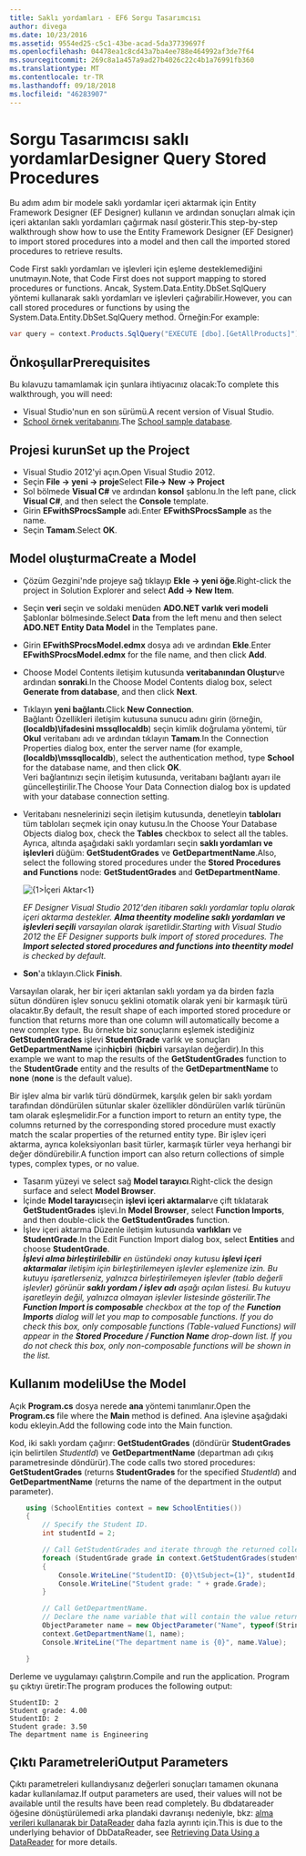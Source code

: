 ```yaml
---
title: Saklı yordamları - EF6 Sorgu Tasarımcısı
author: divega
ms.date: 10/23/2016
ms.assetid: 9554ed25-c5c1-43be-acad-5da37739697f
ms.openlocfilehash: 04478ea1c8cd43a7ba4ee788e464992af3de7f64
ms.sourcegitcommit: 269c8a1a457a9ad27b4026c22c4b1a76991fb360
ms.translationtype: MT
ms.contentlocale: tr-TR
ms.lasthandoff: 09/18/2018
ms.locfileid: "46283907"
---
```

# <a name="designer-query-stored-procedures"></a><span data-ttu-id="a9aa0-102">Sorgu Tasarımcısı saklı yordamlar</span><span class="sxs-lookup"><span data-stu-id="a9aa0-102">Designer Query Stored Procedures</span></span>
<span data-ttu-id="a9aa0-103">Bu adım adım bir modele saklı yordamlar içeri aktarmak için Entity Framework Designer (EF Designer) kullanın ve ardından sonuçları almak için içeri aktarılan saklı yordamları çağırmak nasıl gösterir.</span><span class="sxs-lookup"><span data-stu-id="a9aa0-103">This step-by-step walkthrough show how to use the Entity Framework Designer (EF Designer) to import stored procedures into a model and then call the imported stored procedures to retrieve results.</span></span> 

<span data-ttu-id="a9aa0-104">Code First saklı yordamları ve işlevleri için eşleme desteklemediğini unutmayın.</span><span class="sxs-lookup"><span data-stu-id="a9aa0-104">Note, that Code First does not support mapping to stored procedures or functions.</span></span> <span data-ttu-id="a9aa0-105">Ancak, System.Data.Entity.DbSet.SqlQuery yöntemi kullanarak saklı yordamları ve işlevleri çağırabilir.</span><span class="sxs-lookup"><span data-stu-id="a9aa0-105">However, you can call stored procedures or functions by using the System.Data.Entity.DbSet.SqlQuery method.</span></span> <span data-ttu-id="a9aa0-106">Örneğin:</span><span class="sxs-lookup"><span data-stu-id="a9aa0-106">For example:</span></span>
``` csharp
var query = context.Products.SqlQuery("EXECUTE [dbo].[GetAllProducts]")`;
```

## <a name="prerequisites"></a><span data-ttu-id="a9aa0-107">Önkoşullar</span><span class="sxs-lookup"><span data-stu-id="a9aa0-107">Prerequisites</span></span>

<span data-ttu-id="a9aa0-108">Bu kılavuzu tamamlamak için şunlara ihtiyacınız olacak:</span><span class="sxs-lookup"><span data-stu-id="a9aa0-108">To complete this walkthrough, you will need:</span></span>

- <span data-ttu-id="a9aa0-109">Visual Studio'nun en son sürümü.</span><span class="sxs-lookup"><span data-stu-id="a9aa0-109">A recent version of Visual Studio.</span></span>
- <span data-ttu-id="a9aa0-110">[School örnek veritabanını](~/ef6/resources/school-database.md).</span><span class="sxs-lookup"><span data-stu-id="a9aa0-110">The [School sample database](~/ef6/resources/school-database.md).</span></span>

## <a name="set-up-the-project"></a><span data-ttu-id="a9aa0-111">Projesi kurun</span><span class="sxs-lookup"><span data-stu-id="a9aa0-111">Set up the Project</span></span>

-   <span data-ttu-id="a9aa0-112">Visual Studio 2012'yi açın.</span><span class="sxs-lookup"><span data-stu-id="a9aa0-112">Open Visual Studio 2012.</span></span>
-   <span data-ttu-id="a9aa0-113">Seçin **File -&gt; yeni -&gt; proje**</span><span class="sxs-lookup"><span data-stu-id="a9aa0-113">Select **File-&gt; New -&gt; Project**</span></span>
-   <span data-ttu-id="a9aa0-114">Sol bölmede **Visual C\#** ve ardından **konsol** şablonu.</span><span class="sxs-lookup"><span data-stu-id="a9aa0-114">In the left pane, click **Visual C\#**, and then select the **Console** template.</span></span>
-   <span data-ttu-id="a9aa0-115">Girin **EFwithSProcsSample** adı.</span><span class="sxs-lookup"><span data-stu-id="a9aa0-115">Enter **EFwithSProcsSample** as the name.</span></span>
-   <span data-ttu-id="a9aa0-116">Seçin **Tamam**.</span><span class="sxs-lookup"><span data-stu-id="a9aa0-116">Select **OK**.</span></span>

## <a name="create-a-model"></a><span data-ttu-id="a9aa0-117">Model oluşturma</span><span class="sxs-lookup"><span data-stu-id="a9aa0-117">Create a Model</span></span>

-   <span data-ttu-id="a9aa0-118">Çözüm Gezgini'nde projeye sağ tıklayıp **Ekle -&gt; yeni öğe**.</span><span class="sxs-lookup"><span data-stu-id="a9aa0-118">Right-click the project in Solution Explorer and select **Add -&gt; New Item**.</span></span>
-   <span data-ttu-id="a9aa0-119">Seçin **veri** seçin ve soldaki menüden **ADO.NET varlık veri modeli** Şablonlar bölmesinde.</span><span class="sxs-lookup"><span data-stu-id="a9aa0-119">Select **Data** from the left menu and then select **ADO.NET Entity Data Model** in the Templates pane.</span></span>
-   <span data-ttu-id="a9aa0-120">Girin **EFwithSProcsModel.edmx** dosya adı ve ardından **Ekle**.</span><span class="sxs-lookup"><span data-stu-id="a9aa0-120">Enter **EFwithSProcsModel.edmx** for the file name, and then click **Add**.</span></span>
-   <span data-ttu-id="a9aa0-121">Choose Model Contents iletişim kutusunda **veritabanından Oluştur**ve ardından **sonraki**.</span><span class="sxs-lookup"><span data-stu-id="a9aa0-121">In the Choose Model Contents dialog box, select **Generate from database**, and then click **Next**.</span></span>
-   <span data-ttu-id="a9aa0-122">Tıklayın **yeni bağlantı**.</span><span class="sxs-lookup"><span data-stu-id="a9aa0-122">Click **New Connection**.</span></span>  
    <span data-ttu-id="a9aa0-123">Bağlantı Özellikleri iletişim kutusuna sunucu adını girin (örneğin, **(localdb)\\ifadesini mssqllocaldb**) seçin kimlik doğrulama yöntemi, tür **Okul** veritabanı adı ve ardından tıklayın **Tamam**.</span><span class="sxs-lookup"><span data-stu-id="a9aa0-123">In the Connection Properties dialog box, enter the server name (for example, **(localdb)\\mssqllocaldb**), select the authentication method, type **School** for the database name, and then click **OK**.</span></span>  
    <span data-ttu-id="a9aa0-124">Veri bağlantınızı seçin iletişim kutusunda, veritabanı bağlantı ayarı ile güncelleştirilir.</span><span class="sxs-lookup"><span data-stu-id="a9aa0-124">The Choose Your Data Connection dialog box is updated with your database connection setting.</span></span>
-   <span data-ttu-id="a9aa0-125">Veritabanı nesnelerinizi seçin iletişim kutusunda, denetleyin **tabloları** tüm tabloları seçmek için onay kutusu.</span><span class="sxs-lookup"><span data-stu-id="a9aa0-125">In the Choose Your Database Objects dialog box, check the **Tables** checkbox to select all the tables.</span></span>  
    <span data-ttu-id="a9aa0-126">Ayrıca, altında aşağıdaki saklı yordamları seçin **saklı yordamları ve işlevleri** düğüm: **GetStudentGrades** ve **GetDepartmentName**.</span><span class="sxs-lookup"><span data-stu-id="a9aa0-126">Also, select the following stored procedures under the **Stored Procedures and Functions** node: **GetStudentGrades** and **GetDepartmentName**.</span></span> 

    ![{1&gt;İçeri Aktar&lt;1}](~/ef6/media/import.jpg)

    <span data-ttu-id="a9aa0-128">*EF Designer Visual Studio 2012'den itibaren saklı yordamlar toplu olarak içeri aktarma destekler. **Alma theentity modeline saklı yordamları ve işlevleri seçili** varsayılan olarak işaretlidir.*</span><span class="sxs-lookup"><span data-stu-id="a9aa0-128">*Starting with Visual Studio 2012 the EF Designer supports bulk import of stored procedures. The **Import selected stored procedures and functions into theentity model** is checked by default.*</span></span>
-   <span data-ttu-id="a9aa0-129">**Son**'a tıklayın.</span><span class="sxs-lookup"><span data-stu-id="a9aa0-129">Click **Finish**.</span></span>

<span data-ttu-id="a9aa0-130">Varsayılan olarak, her bir içeri aktarılan saklı yordam ya da birden fazla sütun döndüren işlev sonucu şeklini otomatik olarak yeni bir karmaşık türü olacaktır.</span><span class="sxs-lookup"><span data-stu-id="a9aa0-130">By default, the result shape of each imported stored procedure or function that returns more than one column will automatically become a new complex type.</span></span> <span data-ttu-id="a9aa0-131">Bu örnekte biz sonuçlarını eşlemek istediğiniz **GetStudentGrades** işlevi **StudentGrade** varlık ve sonuçları **GetDepartmentName** için**hiçbiri** (**hiçbiri** varsayılan değerdir).</span><span class="sxs-lookup"><span data-stu-id="a9aa0-131">In this example we want to map the results of the **GetStudentGrades** function to the **StudentGrade** entity and the results of the **GetDepartmentName** to **none** (**none** is the default value).</span></span>

<span data-ttu-id="a9aa0-132">Bir işlev alma bir varlık türü döndürmek, karşılık gelen bir saklı yordam tarafından döndürülen sütunlar skaler özellikler döndürülen varlık türünün tam olarak eşleşmelidir.</span><span class="sxs-lookup"><span data-stu-id="a9aa0-132">For a function import to return an entity type, the columns returned by the corresponding stored procedure must exactly match the scalar properties of the returned entity type.</span></span> <span data-ttu-id="a9aa0-133">Bir işlev içeri aktarma, ayrıca koleksiyonları basit türler, karmaşık türler veya herhangi bir değer döndürebilir.</span><span class="sxs-lookup"><span data-stu-id="a9aa0-133">A function import can also return collections of simple types, complex types, or no value.</span></span>

-   <span data-ttu-id="a9aa0-134">Tasarım yüzeyi ve select sağ **Model tarayıcı**.</span><span class="sxs-lookup"><span data-stu-id="a9aa0-134">Right-click the design surface and select **Model Browser**.</span></span>
-   <span data-ttu-id="a9aa0-135">İçinde **Model tarayıcı**seçin **işlevi içeri aktarmalar**ve çift tıklatarak **GetStudentGrades** işlevi.</span><span class="sxs-lookup"><span data-stu-id="a9aa0-135">In **Model Browser**, select **Function Imports**, and then double-click the **GetStudentGrades** function.</span></span>
-   <span data-ttu-id="a9aa0-136">İşlev içeri aktarma Düzenle iletişim kutusunda **varlıkları** ve **StudentGrade**.</span><span class="sxs-lookup"><span data-stu-id="a9aa0-136">In the Edit Function Import dialog box, select **Entities** and choose **StudentGrade**.</span></span>  
    <span data-ttu-id="a9aa0-137">***İşlevi alma birleştirilebilir** en üstündeki onay kutusu **işlevi içeri aktarmalar** iletişim için birleştirilemeyen işlevler eşlemenize izin. Bu kutuyu işaretlerseniz, yalnızca birleştirilemeyen işlevler (tablo değerli işlevler) görünür **saklı yordam / işlev adı** aşağı açılan listesi. Bu kutuyu işaretleyin değil, yalnızca olmayan işlevler listesinde gösterilir.*</span><span class="sxs-lookup"><span data-stu-id="a9aa0-137">*The **Function Import is composable** checkbox at the top of the **Function Imports** dialog will let you map to composable functions. If you do check this box, only composable functions (Table-valued Functions) will appear in the **Stored Procedure / Function Name** drop-down list. If you do not check this box, only non-composable functions will be shown in the list.*</span></span>

## <a name="use-the-model"></a><span data-ttu-id="a9aa0-138">Kullanım modeli</span><span class="sxs-lookup"><span data-stu-id="a9aa0-138">Use the Model</span></span>

<span data-ttu-id="a9aa0-139">Açık **Program.cs** dosya nerede **ana** yöntemi tanımlanır.</span><span class="sxs-lookup"><span data-stu-id="a9aa0-139">Open the **Program.cs** file where the **Main** method is defined.</span></span> <span data-ttu-id="a9aa0-140">Ana işlevine aşağıdaki kodu ekleyin.</span><span class="sxs-lookup"><span data-stu-id="a9aa0-140">Add the following code into the Main function.</span></span>

<span data-ttu-id="a9aa0-141">Kod, iki saklı yordam çağırır: **GetStudentGrades** (döndürür **StudentGrades** için belirtilen *StudentId*) ve **GetDepartmentName** (departman adı çıkış parametresinde döndürür).</span><span class="sxs-lookup"><span data-stu-id="a9aa0-141">The code calls two stored procedures: **GetStudentGrades** (returns **StudentGrades** for the specified *StudentId*) and **GetDepartmentName** (returns the name of the department in the output parameter).</span></span>  

``` csharp
    using (SchoolEntities context = new SchoolEntities())
    {
        // Specify the Student ID.
        int studentId = 2;

        // Call GetStudentGrades and iterate through the returned collection.
        foreach (StudentGrade grade in context.GetStudentGrades(studentId))
        {
            Console.WriteLine("StudentID: {0}\tSubject={1}", studentId, grade.Subject);
            Console.WriteLine("Student grade: " + grade.Grade);
        }

        // Call GetDepartmentName.
        // Declare the name variable that will contain the value returned by the output parameter.
        ObjectParameter name = new ObjectParameter("Name", typeof(String));
        context.GetDepartmentName(1, name);
        Console.WriteLine("The department name is {0}", name.Value);

    }
```

<span data-ttu-id="a9aa0-142">Derleme ve uygulamayı çalıştırın.</span><span class="sxs-lookup"><span data-stu-id="a9aa0-142">Compile and run the application.</span></span> <span data-ttu-id="a9aa0-143">Program şu çıktıyı üretir:</span><span class="sxs-lookup"><span data-stu-id="a9aa0-143">The program produces the following output:</span></span>

```
StudentID: 2
Student grade: 4.00
StudentID: 2
Student grade: 3.50
The department name is Engineering
```

<a name="output-parameters"></a><span data-ttu-id="a9aa0-144">Çıktı Parametreleri</span><span class="sxs-lookup"><span data-stu-id="a9aa0-144">Output Parameters</span></span>
-----------------

<span data-ttu-id="a9aa0-145">Çıktı parametreleri kullandıysanız değerleri sonuçları tamamen okunana kadar kullanılamaz.</span><span class="sxs-lookup"><span data-stu-id="a9aa0-145">If output parameters are used, their values will not be available until the results have been read completely.</span></span> <span data-ttu-id="a9aa0-146">Bu dbdatareader öğesine dönüştürülemedi arka plandaki davranışı nedeniyle, bkz: [alma verileri kullanarak bir DataReader](https://go.microsoft.com/fwlink/?LinkID=398589) daha fazla ayrıntı için.</span><span class="sxs-lookup"><span data-stu-id="a9aa0-146">This is due to the underlying behavior of DbDataReader, see [Retrieving Data Using a DataReader](https://go.microsoft.com/fwlink/?LinkID=398589) for more details.</span></span>
